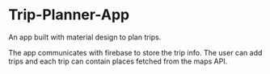 # Trip-Planner-App
An app built with material design to plan trips.

The app communicates with firebase to store the trip info. The user can add trips and each trip can contain places fetched from the maps API.

